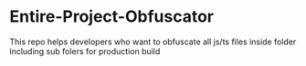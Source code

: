 # Entire-Project-Obfuscator
This repo helps developers who want to obfuscate all js/ts files inside folder including sub folers for production build
